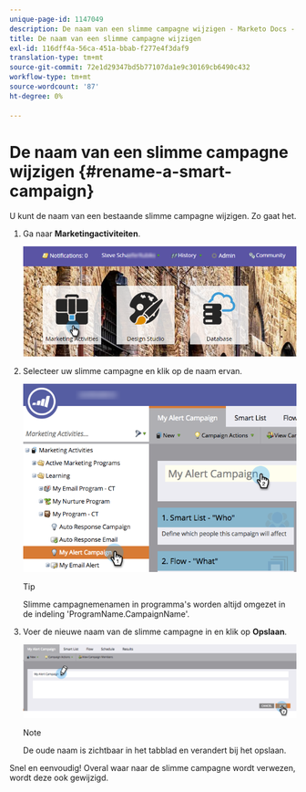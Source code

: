 ```yaml
---
unique-page-id: 1147049
description: De naam van een slimme campagne wijzigen - Marketo Docs - Productdocumentatie
title: De naam van een slimme campagne wijzigen
exl-id: 116dff4a-56ca-451a-bbab-f277e4f3daf9
translation-type: tm+mt
source-git-commit: 72e1d29347bd5b77107da1e9c30169cb6490c432
workflow-type: tm+mt
source-wordcount: '87'
ht-degree: 0%

---
```


# De naam van een slimme campagne wijzigen {#rename-a-smart-campaign}

U kunt de naam van een bestaande slimme campagne wijzigen. Zo gaat het.

1. Ga naar **Marketingactiviteiten**.

   ![](assets/login-marketing-activities.png)

1. Selecteer uw slimme campagne en klik op de naam ervan.

   ![](assets/renamecampaign-hands.png)

   >[!TIP]
   >
   >Slimme campagnemenamen in programma&#39;s worden altijd omgezet in de indeling &#39;ProgramName.CampaignName&#39;.

1. Voer de nieuwe naam van de slimme campagne in en klik op **Opslaan**.

   ![](assets/rename-cursorandhand.png)

   >[!NOTE]
   >
   >De oude naam is zichtbaar in het tabblad en verandert bij het opslaan.

Snel en eenvoudig! Overal waar naar de slimme campagne wordt verwezen, wordt deze ook gewijzigd.
